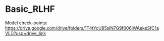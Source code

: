 # Basic_RLHF

Model check-points:
https://drive.google.com/drive/folders/1T4tYcU85sIN7G9f006lWAekeSfC1aVLD?usp=drive_link 
